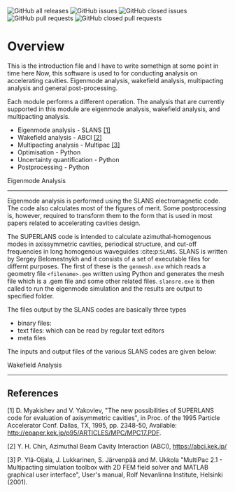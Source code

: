 ![GitHub all releases](https://img.shields.io/github/downloads/Dark-Elektron/CavityDesignHub/total?logo=Github) 
![GitHub issues](https://img.shields.io/github/issues-raw/Dark-Elektron/CavityDesignHub?logo=Github) 
![GitHub closed issues](https://img.shields.io/github/issues-closed-raw/Dark-Elektron/CavityDesignHub?logo=Github) 
![GitHub pull requests](https://img.shields.io/github/issues-pr/Dark-Elektron/CavityDesignHub?logo=Github) 
![GitHub closed pull requests](https://img.shields.io/github/issues-pr-closed-raw/Dark-Elektron/CavityDesignHub?logo=Github)


Overview
=======

This is the introduction file and I have to write somethign at some point in time here
Now, this software is used to for conducting analysis on accelerating
cavities. Eigenmode analysis, wakefield analysis, multipacting analysis
and general post-processing.

Each module performs a different operation. The analysis that are currently
supported in this module are eigenmode analysis, wakefield analysis,
and multipacting analysis.

* Eigenmode analysis - SLANS [[1]](#1)
* Wakefield analysis - ABCI [[2]](2#)
* Multipacting analysis - Multipac [[3]](3#)
* Optimisation - Python
* Uncertainty quantification - Python
* Postprocessing - Python

Eigenmode Analysis
***************

Eigenmode analysis is performed using the SLANS electromagnetic code. The code
also calculates most of the figures of merit. Some postprocessing is, however,
required to transform them to the form that is used in most papers related
to accelerating cavities design.

The SUPERLANS code is intended to calculate azimuthal-homogenous modes in
axissymmetric cavities, periodical structure, and cut-off frequencies in
long homogenous waveguides :cite:p:`SLANS`. SLANS is written by Sergey
Belomestnykh and it consists of a set of executable files for differnt
purposes. The first of these is the ``genmesh.exe`` which reads a geometry
file ``<filename>.geo`` written using Python and generates the mesh file
which is a .gem file and some other related files. ``slansre.exe`` is then
called to run the eigenmode simulation and the results are output to specified folder.

The files output by the SLANS codes are basically three types

* binary files:
* text files: which can be read by regular text editors
* meta files

The inputs and output files of the various SLANS codes are given below:



Wakefield Analysis
******************



## References
   <a id="1">[1]<a/>
   D. Myakishev and V. Yakovlev, "The new possibilities of SUPERLANS code for evaluation of 
   axisymmetric cavities", in Proc. of the 1995 Particle Accelerator Conf. 
   Dallas, TX, 1995, pp. 2348-50, Available: 
   http://epaper.kek.jp/p95/ARTICLES/MPC/MPC17.PDF.

   <a id="2">[2]<a/>
   Y. H. Chin, Azimuthal Beam Cavity Interaction (ABCI), https://abci.kek.jp/
   
   <a id="3">[3]<a/>
   P. Ylä-Oijala, J. Lukkarinen, S. Järvenpää and M. Ukkola 
   "MultiPac 2.1 - Multipacting simulation toolbox with 2D FEM field solver and
   MATLAB graphical user interface", User's manual, Rolf Nevanlinna Institute, 
   Helsinki (2001).